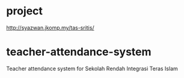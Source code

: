 # project
http://syazwan.jkomp.my/tas-sritis/

# teacher-attendance-system
Teacher attendance system for Sekolah Rendah Integrasi Teras Islam
